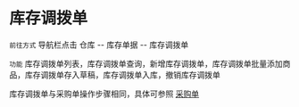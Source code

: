 # 库存调拨单
`前往方式` 导航栏点击 仓库 -- 库存单据 -- 库存调拨单

`功能` 库存调拨单列表，库存调拨单查询，新增库存调拨单，库存调拨单批量添加商品，库存调拨单存入草稿，库存调拨单入库，撤销库存调拨单

库存调拨单与采购单操作步骤相同，具体可参照 [采购单](pages/采购单.md)

